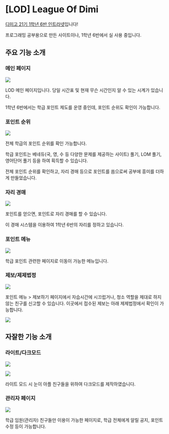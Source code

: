 # [LOD] League Of Dimi
 [디미고 21기 1학년 6반 인트라넷](https://lod.chicken-moo.com/)입니다!

프로그래밍 공부용으로 만든 사이트이나, 1학년 6반에서 실 사용 중입니다.



## 주요 기능 소개

### 메인 페이지

![](https://lod.chicken-moo.com/file/main)

LOD 메인 페이지입니다. 당일 시간표 및 현재 무슨 시간인지 알 수 있는 시계가 있습니다.

1학년 6반에서는 학급 포인트 제도를 운영 중인데, 포인트 순위도 확인이 가능합니다.



### 포인트 순위

![](https://lod.chicken-moo.com/file/list)

전체 학급의 포인트 순위를 확인 가능합니다. 

학급 포인트는 베네듀(국, 영, 수 등 다양한 문제를 제공하는 사이트) 풀기, LOM 풀기, 영어단어 풀기 등을 하여 획득할 수 있습니다.

전체 포인트 순위를 확인하고, 자리 경매 등으로 포인트를 씀으로써 공부에 흥미를 더하게 만들었습니다.





### 자리 경매

![](https://lod.chicken-moo.com/file/jari)

포인트를 얻으면, 포인트로 자리 경매를 할 수 있습니다. 

이 경매 시스템을 이용하여 1학년 6반의 자리를 정하고 있습니다.



### 포인트 메뉴

![](https://lod.chicken-moo.com/file/point)

학급 포인트 관련한 페이지로 이동이 가능한 메뉴입니다.



### 제보/제제법정

![](https://lod.chicken-moo.com/file/jebo)

포인트 메뉴 > 제보하기 페이지에서 자습시간에 시끄럽거나, 청소 역할을 제대로 하지 않는 친구를 신고할 수 있습니다. 이곳에서 접수된 제보는 아래 제제법정에서 확인이 가능합니다.

![](https://lod.chicken-moo.com/file/jeje)



## 자잘한 기능 소개

### 라이트/다크모드

![](https://lod.chicken-moo.com/file/main)

![](https://lod.chicken-moo.com/file/dark)

라이트 모드 시 눈이 아플 친구들을 위하여 다크모드를 제작하였습니다.



### 관리자 페이지

![](https://lod.chicken-moo.com/file/admin)

학급 임원(관리자) 친구들만 이용이 가능한 페이지로, 학급 전체에게 알릴 공지, 포인트 수정 등이 가능합니다.
